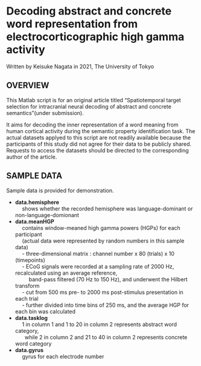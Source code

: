 # Decoding abstract and concrete word representation from electrocorticographic high gamma activity
Written by Keisuke Nagata in 2021, The University of Tokyo


## OVERVIEW
This Matlab script is for an original article titled “Spatiotemporal target selection for intracranial neural decoding of abstract and concrete semantics”(under submission).

It aims for decoding the inner representation of a word meaning from human cortical activity during the semantic property identification task.
The actual datasets applyed to this script are not readily available because the participants of this study did not agree for their data to be publicly shared.
Requests to access the datasets should be directed to the corresponding author of the article.  


## SAMPLE DATA 
Sample data is provided for demonstration. 

* **data.hemisphere**  
&emsp; shows whether the recorded hemisphere was language-dominant or non-language-domionant  
* **data.meanHGP**  
&emsp; contains window-meaned high gamma powers (HGPs) for each participant  
&emsp; (actual data were represented by random numbers in this sample data)  
&emsp;  - three-dimensional matrix : channel number x 80 (trials) x 10 (timepoints)  
&emsp;  - ECoG signals were recorded at a sampling rate of 2000 Hz, recalculated using an average reference,   
&emsp; &emsp; band-pass filtered (70 Hz to 150 Hz), and underwent the Hilbert transform  
&emsp;  - cut from 500 ms pre- to 2000 ms post-stimulus presentation in each trial  
&emsp;  - further divided into time bins of 250 ms, and the average HGP for each bin was calculated  
* **data.tasklog**  
&emsp; 1 in column 1 and 1 to 20 in column 2 represents abstract word category,  
&emsp;&ensp; while 2 in column 2 and 21 to 40 in column 2 represents concrete word category  
* **data.gyrus**  
&emsp; gyrus for each electrode number
